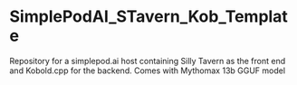 # SimplePodAI_STavern_Kob_Template
Repository for a simplepod.ai host containing Silly Tavern as the front end and Kobold.cpp for the backend. Comes with Mythomax 13b GGUF model
